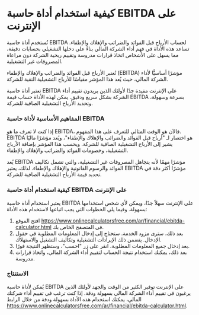 كيفية استخدام أداة حاسبة EBITDA على الإنترنت
============================================

تُستخدم أداة حاسبة EBITDA لحساب الأرباح قبل الفوائد والضرائب والإهلاك والإطفاء. تساعد هذه الأداة في فهم أداء الشركة المالي بناءً على دخلها التشغيلي بحسابات دقيقة، مما يسهل على الأشخاص اتخاذ قرارات مدروسة وتقييم ربحية الشركة دون مراعاة المصروفات غير التشغيلية.

تُعتبر الأرباح قبل الفوائد والضرائب والإهلاك والإطفاء (EBITDA) مؤشرًا أساسيًّا لأداء الشركة المالي، حيث يُعد هذا المؤشر مقياسًا للأرباح التشغيلية النقية للشركة.

تعتبر أداة حاسبة EBITDA على الإنترنت مفيدة جدًا لأولئك الذين يريدون تقييم أداء الشركة بشكل سريع ودقيق. يمكن لهذه الأداة حساب قيمة EBITDA بسرعة وسهولة، وتحديد الأرباح التشغيلية الصافية للشركة.

### المفاهيم الأساسية لأداة حاسبة EBITDA

إذا كنت لا تعرف ما هو EBITDA، فالآن هو الوقت المثالي للتعرف على هذا المفهوم. EBITDA هو اختصار لـ "أرباح قبل الفوائد والضرائب والإهلاك والإطفاء"، ويُعد مؤشرًا ماليًا يشير إلى الأرباح التشغيلية الصافية للشركة. ويحسب هذا المؤشر بإضافة الأرباح التشغيلية، وخصومات الفوائد والضرائب والإهلاك والإطفاء.

يُعد EBITDA مؤشرًا مهمًا لأنه يتجاهل المصروفات غير التشغيلية، والتي تشمل تكاليف الفوائد والرسوم القانونية والإهلاك والإطفاء. لذلك، يعتبر EBITDA مؤشرًا أكثر دقة في تحديد قيمة الأرباح التشغيلية الصافية للشركة.

### كيفية استخدام أداة حاسبة EBITDA على الإنترنت

يعتبر استخدام أداة حاسبة EBITDA على الإنترنت سهلاً جدًا، ويمكن لأي شخص استخدامها بسهولة. وفيما يلي الخطوات التي يجب اتباعها لاستخدام هذه الأداة:

1. افتح الموقع <https://www.onlinecalculatorsfree.com/ar/financial/ebitda-calculator.html> في المتصفح الخاص بك.
2. بعد ذلك، سترى مزود الخدمة. ستحتاج إلى إدخال المعلومات المطلوبة في حقول الإدخال. يتضمن ذلك الإيرادات التشغيلية وتكاليف التشغيل والاستهلاك.
3. بعد إدخال جميع المعلومات المطلوبة، انقر على زر "احسب"، وستظهر النتيجة فورًا.
4. بعد ذلك، يمكنك استخدام نتيجة الحساب لتقييم أداء الشركة المالي، واتخاذ قرارات مدروسة.

### الاستنتاج

يُمكن لأداة حاسبة EBITDA على الإنترنت توفير الكثير من الوقت والجهد لأولئك الذين يرغبون في تقييم أداء الشركة المالي بسهولة ودقة. إذا كنت ترغب في تقييم أداء شركتك المالي، يمكنك استخدام هذه الأداة بسهولة ودقة من خلال الرابط <https://www.onlinecalculatorsfree.com/ar/financial/ebitda-calculator.html>.